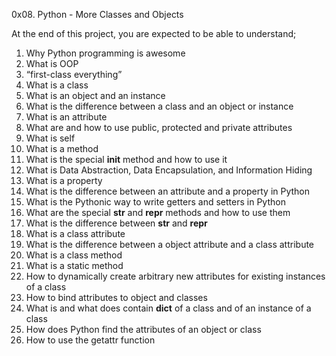 0x08. Python - More Classes and Objects

At the end of this project, you are expected to be able to understand;
1. Why Python programming is awesome
2. What is OOP
3. “first-class everything”
4. What is a class
5. What is an object and an instance
6. What is the difference between a class and an object or instance
7. What is an attribute
8. What are and how to use public, protected and private attributes
9. What is self
10. What is a method
11. What is the special __init__ method and how to use it
12. What is Data Abstraction, Data Encapsulation, and Information Hiding
13. What is a property
14. What is the difference between an attribute and a property in Python
15. What is the Pythonic way to write getters and setters in Python
16. What are the special __str__ and __repr__ methods and how to use them
17. What is the difference between __str__ and __repr__
18. What is a class attribute
19. What is the difference between a object attribute and a class attribute
20. What is a class method
21. What is a static method
22. How to dynamically create arbitrary new attributes for existing instances of a class
23. How to bind attributes to object and classes
24. What is and what does contain __dict__ of a class and of an instance of a class
25. How does Python find the attributes of an object or class
26. How to use the getattr function
